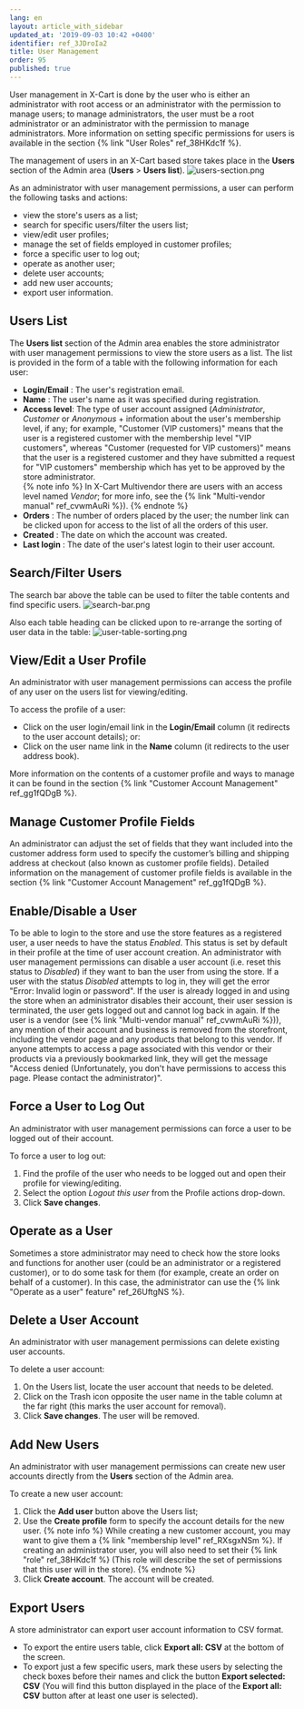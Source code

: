 ```yaml
---
lang: en
layout: article_with_sidebar
updated_at: '2019-09-03 10:42 +0400'
identifier: ref_3JDroIa2
title: User Management
order: 95
published: true
---
```

User management in X-Cart is done by the user who is either an administrator with root access or an administrator with the permission to manage users; to manage administrators, the user must be a root administrator or an administrator with the permission to manage administrators. More information on setting specific permissions for users is available in the section {% link "User Roles" ref_38HKdc1f %}.

The management of users in an X-Cart based store takes place in the **Users** section of the Admin area (**Users** > **Users list**). 
![users-section.png]({{site.baseurl}}/attachments/ref_3JDroIa2/users-section.png)

As an administrator with user management permissions, a user can perform the following tasks and actions:

   * view the store's users as a list;
   * search for specific users/filter the users list; 
   * view/edit user profiles; 
   * manage the set of fields employed in customer profiles;
   * force a specific user to log out; 
   * operate as another user;
   * delete user accounts;
   * add new user accounts;
   * export user information.
   
## Users List
The **Users list** section of the Admin area enables the store administrator with user management permissions to view the store users as a list. The list is provided in the form of a table with the following information for each user:
     
   *   **Login/Email** : The user's registration email.
   *   **Name** : The user's name as it was specified during registration.
   *   **Access level**: The type of user account assigned (_Administrator_, _Customer_ or _Anonymous_ + information about the user's membership level, if any; for example, "Customer (VIP customers)" means that the user is a registered customer with the membership level "VIP customers", whereas "Customer (requested for VIP customers)" means that the user is a registered customer and they have submitted a request for "VIP customers" membership which has yet to be approved by the store administrator.  
       {% note info %}
       In X-Cart Multivendor there are users with an access level named _Vendor_; for more info, see the {% link "Multi-vendor manual" ref_cvwmAuRi %}).
       {% endnote %}
   *   **Orders** : The number of orders placed by the user; the number link can be clicked upon for access to the list of all the orders of this user.
   *   **Created** : The date on which the account was created.
   *   **Last login** : The date of the user's latest login to their user account. 
   
## Search/Filter Users   
The search bar above the table can be used to filter the table contents and find specific users. 
![search-bar.png]({{site.baseurl}}/attachments/ref_3JDroIa2/search-bar.png)

Also each table heading can be clicked upon to re-arrange the sorting of user data in the table:
![user-table-sorting.png]({{site.baseurl}}/attachments/ref_3JDroIa2/user-table-sorting.png)

## View/Edit a User Profile 
An administrator with user management permissions can access the profile of any user on the users list for viewing/editing.

To access the profile of a user:
  * Click on the user login/email link in the **Login/Email** column (it redirects to the user account details);
  or:
  * Click on the user name link in the **Name** column (it redirects to the user address book). 

More information on the contents of a customer profile and ways to manage it can be found in the section {% link "Customer Account Management" ref_gg1fQDgB %}.

## Manage Customer Profile Fields 
An administrator can adjust the set of fields that they want included into the customer address form used to specify the customer’s billing and shipping address at checkout (also known as customer profile fields).
Detailed information on the management of customer profile fields is available in the section {% link "Customer Account Management" ref_gg1fQDgB %}.

## Enable/Disable a User
To be able to login to the store and use the store features as a registered user, a user needs to have the status *Enabled*. This status is set by default in their profile at the time of user account creation. An administrator with user management permissions can disable a user account (i.e. reset this status to *Disabled*) if they want to ban the user from using the store. If a user with the status *Disabled* attempts to log in, they will get the error "Error: Invalid login or password". If the user is already logged in and using the store when an administrator disables their account, their user session is terminated, the user gets logged out and cannot log back in again. If the user is a vendor (see {% link "Multi-vendor manual" ref_cvwmAuRi %})), any mention of their account and business is removed from the storefront, including the vendor page and any products that belong to this vendor. If anyone attempts to access a page associated with this vendor or their products via a previously bookmarked link, they will get the message "Аccess denied (Unfortunately, you don't have permissions to access this page. Please contact the administrator)".

## Force a User to Log Out 
An administrator with user management permissions can force a user to be logged out of their account.

To force a user to log out:
1. Find the profile of the user who needs to be logged out and open their profile for viewing/editing.
2. Select the option _Logout this user_ from the Profile actions drop-down.
3. Click **Save changes**.
  
## Operate as a User
Sometimes a store administrator may need to check how the store looks and functions for another user (could be an administrator or a registered customer), or to do some task for them (for example, create an order on behalf of a customer). In this case, the administrator can use the {% link "Operate as a user" feature" ref_26UftgNS %}.
   
## Delete a User Account 
An administrator with user management permissions can delete existing user accounts.

To delete a user account:
1. On the Users list, locate the user account that needs to be deleted.
2. Click on the Trash icon opposite the user name in the table column at the far right (this marks the user account for removal).
3. Click **Save changes**. The user will be removed.

## Add New Users
An administrator with user management permissions can create new user accounts directly from the **Users** section of the Admin area.
   
To create a new user account:
1. Click the **Add user** button above the Users list;
2. Use the **Create profile** form to specify the account details for the new user. 
   {% note info %}
   While creating a new customer account, you may want to give them a {% link "membership level" ref_RXsgxNSm %}. If creating an administrator user, you will also need to set their {% link "role" ref_38HKdc1f %} (This  role will describe the set of permissions that this user will in the store).
   {% endnote %}
3. Click **Create account**. The account will be created.   

## Export Users
A store administrator can export user account information to CSV format.

 * To export the entire users table, click **Export all: CSV** at the bottom of the screen. 
 * To export just a few specific users, mark these users by selecting the check boxes before their names and click the button **Export selected: CSV** (You will find this button displayed in the place of the **Export all: CSV** button after at least one user is selected).

